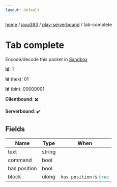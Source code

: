 ```yaml
---
layout: default
---
```


[home](/)  /  [java393](/protocol/java393)  /  [play-serverbound](/protocol/java393/play-serverbound)  /  tab-complete

# Tab complete

Encode/decode this packet in [Sandbox](../../../sandbox/java393#PlayServerbound.TabComplete)

**Id**: 1

**Id** (hex): 01

**Id** (bin): 00000001

**Clientbound**: ✖️

**Serverbound**: ✔️

## Fields

Name | Type | When
---|---|:---:
text | string | 
command | bool | 
has position | bool | 
block | ulong | <code>has position</code> is <code><span style="color:#009688">true</span></code>
